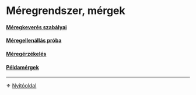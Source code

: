 # Méregrendszer, mérgek

#### [Méregkeverés szabályai](141_meregkeveres_szabalyai.md)

#### [Méregellenállás próba](142_meregellenallas_proba.md)

#### [Méregérzékelés](143_meregerzekeles.md)

#### [Példamérgek](144_peldamergek.md)

---

⚜️ [Nyitóoldal](start.md)
